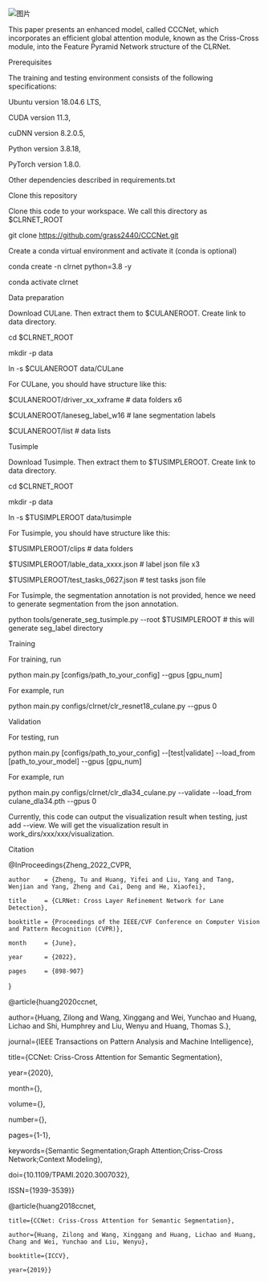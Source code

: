 ![图片](https://github.com/user-attachments/assets/9b1c68ea-d940-48bd-9b2e-f9f9c61de4f8)


This paper presents an enhanced model, called CCCNet, which incorporates an efficient global attention module, known as the Criss-Cross module, into the Feature Pyramid Network structure of the CLRNet.

Prerequisites

The training and testing environment consists of the following specifications: 

Ubuntu version 18.04.6 LTS, 

CUDA version 11.3, 

cuDNN version 8.2.0.5, 

Python version 3.8.18, 

PyTorch version 1.8.0.

Other dependencies described in requirements.txt


Clone this repository

Clone this code to your workspace. We call this directory as $CLRNET_ROOT

git clone https://github.com/grass2440/CCCNet.git



Create a conda virtual environment and activate it (conda is optional)

conda create -n clrnet python=3.8 -y

conda activate clrnet



Data preparation

Download CULane. Then extract them to $CULANEROOT. Create link to data directory.

cd $CLRNET_ROOT

mkdir -p data

ln -s $CULANEROOT data/CULane

For CULane, you should have structure like this:

$CULANEROOT/driver_xx_xxframe    # data folders x6

$CULANEROOT/laneseg_label_w16    # lane segmentation labels

$CULANEROOT/list                 # data lists

Tusimple

Download Tusimple. Then extract them to $TUSIMPLEROOT. Create link to data directory.

cd $CLRNET_ROOT

mkdir -p data

ln -s $TUSIMPLEROOT data/tusimple

For Tusimple, you should have structure like this:

$TUSIMPLEROOT/clips # data folders

$TUSIMPLEROOT/lable_data_xxxx.json # label json file x3

$TUSIMPLEROOT/test_tasks_0627.json # test tasks json file

For Tusimple, the segmentation annotation is not provided, hence we need to generate segmentation from the json annotation.

python tools/generate_seg_tusimple.py --root $TUSIMPLEROOT # this will generate seg_label directory



Training

For training, run

python main.py [configs/path_to_your_config] --gpus [gpu_num]

For example, run

python main.py configs/clrnet/clr_resnet18_culane.py --gpus 0



Validation

For testing, run

python main.py [configs/path_to_your_config] --[test|validate] --load_from [path_to_your_model] --gpus [gpu_num]

For example, run

python main.py configs/clrnet/clr_dla34_culane.py --validate --load_from culane_dla34.pth --gpus 0

Currently, this code can output the visualization result when testing, just add --view. We will get the visualization result in work_dirs/xxx/xxx/visualization.



Citation

@InProceedings{Zheng_2022_CVPR,

    author    = {Zheng, Tu and Huang, Yifei and Liu, Yang and Tang, Wenjian and Yang, Zheng and Cai, Deng and He, Xiaofei},
    
    title     = {CLRNet: Cross Layer Refinement Network for Lane Detection},
    
    booktitle = {Proceedings of the IEEE/CVF Conference on Computer Vision and Pattern Recognition (CVPR)},
    
    month     = {June},
    
    year      = {2022},
    
    pages     = {898-907}
    
}

@article{huang2020ccnet,

  author={Huang, Zilong and Wang, Xinggang and Wei, Yunchao and Huang, Lichao and Shi, Humphrey and Liu, Wenyu and Huang, Thomas S.},
  
  journal={IEEE Transactions on Pattern Analysis and Machine Intelligence}, 
  
  title={CCNet: Criss-Cross Attention for Semantic Segmentation}, 
  
  year={2020},
  
  month={},
  
  volume={},
  
  number={},
  
  pages={1-1},
  
  keywords={Semantic Segmentation;Graph Attention;Criss-Cross Network;Context Modeling},
  
  doi={10.1109/TPAMI.2020.3007032},
  
  ISSN={1939-3539}}

@article{huang2018ccnet,

    title={CCNet: Criss-Cross Attention for Semantic Segmentation},
    
    author={Huang, Zilong and Wang, Xinggang and Huang, Lichao and Huang, Chang and Wei, Yunchao and Liu, Wenyu},
    
    booktitle={ICCV},
    
    year={2019}}























